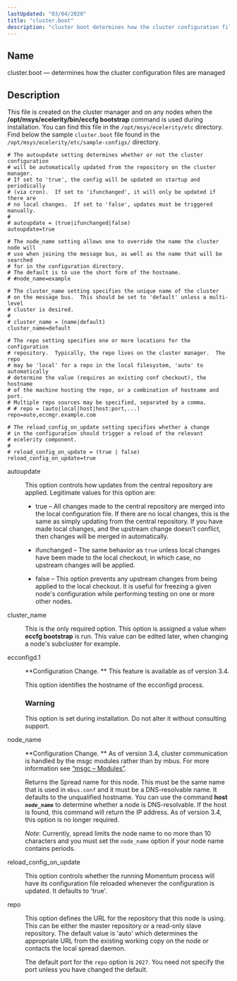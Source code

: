 ```yaml
---
lastUpdated: "03/04/2020"
title: "cluster.boot"
description: "cluster boot determines how the cluster configuration files are managed This file is created on the cluster manager and on any nodes when the opt msys ecelerity bin eccfg bootstrap command is used during installation You can find this file in the opt msys ecelerity etc directory Find below the..."
---
```


<a name="cluster.boot"></a> 
## Name

cluster.boot — determines how the cluster configuration files are managed

<a name="idp12707392"></a> 
## Description

This file is created on the cluster manager and on any nodes when the **/opt/msys/ecelerity/bin/eccfg bootstrap**           command is used during installation. You can find this file in the `/opt/msys/ecelerity/etc` directory. Find below the sample `cluster.boot` file found in the `/opt/msys/ecelerity/etc/sample-configs/` directory.

```
# The autoupdate setting determines whether or not the cluster configuration
# will be automatically updated from the repository on the cluster manager.
# If set to 'true', the config will be updated on startup and periodically
# (via cron).  If set to 'ifunchanged', it will only be updated if there are
# no local changes.  If set to 'false', updates must be triggered manually.
#
# autoupdate = (true|ifunchanged|false)
autoupdate=true

# The node_name setting allows one to override the name the cluster node will
# use when joining the message bus, as well as the name that will be searched
# for in the configuration directory.
# The default is to use the short form of the hostname.
# #node_name=example

# The cluster_name setting specifies the unique name of the cluster
# on the message bus.  This should be set to 'default' unless a multi-level
# cluster is desired.
#
# cluster_name = (name|default)
cluster_name=default

# The repo setting specifies one or more locations for the configuration
# repository.  Typically, the repo lives on the cluster manager.  The repo
# may be 'local' for a repo in the local filesystem, 'auto' to automatically
# determine the value (requires an existing conf checkout), the hostname
# of the machine hosting the repo, or a combination of hostname and port.
# Multiple repo sources may be specified, separated by a comma.
# # repo = (auto|local|host|host:port,...)
repo=auto,eccmgr.example.com

# The reload_config_on_update setting specifies whether a change
# in the configuration should trigger a reload of the relevant
# ecelerity component.
#
# reload_config_on_update = (true | false)
reload_config_on_update=true
```

<dl class="variablelist">

<dt>autoupdate</dt>

<dd>

This option controls how updates from the central repository are applied. Legitimate values for this option are:

*   true – All changes made to the central repository are merged into the local configuration file. If there are no local changes, this is the same as simply updating from the central repository. If you have made local changes, and the upstream change doesn't conflict, then changes will be merged in automatically.

*   ifunchanged – The same behavior as `true` unless local changes have been made to the local checkout, in which case, no upstream changes will be applied.

*   false – This option prevents any upstream changes from being applied to the local checkout. It is useful for freezing a given node's configuration while performing testing on one or more other nodes.

</dd>

<dt>cluster_name</dt>

<dd>

This is the only required option. This option is assigned a value when **eccfg bootstrap**           is run. This value can be edited later, when changing a node's subcluster for example.

</dd>

<dt>ecconfigd.1</dt>

<dd>

**Configuration Change. ** This feature is available as of version 3.4.

This option identifies the hostname of the ecconfigd process.

### Warning

This option is set during installation. Do not alter it without consulting support.

</dd>

<dt>node_name</dt>

<dd>

**Configuration Change. ** As of version 3.4, cluster communication is handled by the msgc modules rather than by mbus. For more information see [“msgc – Modules”](/momentum/3/3-reference/3-reference-modules-msgc).

Returns the Spread name for this node. This must be the same name that is used in `mbus.conf` and it must be a DNS-resolvable name. It defaults to the unqualified hostname. You can use the command **host *`node_name`***               to determine whether a node is DNS-resolvable. If the host is found, this command will return the IP address. As of version 3.4, this option is no longer required.

*Note*: Currently, spread limits the node name to no more than 10 characters and you must set the `node_name` option if your node name contains periods.

</dd>

<dt>reload_config_on_update</dt>

<dd>

This option controls whether the running Momentum process will have its configuration file reloaded whenever the configuration is updated. It defaults to 'true'.

</dd>

<dt>repo</dt>

<dd>

This option defines the URL for the repository that this node is using. This can be either the master repository or a read-only slave repository. The default value is 'auto' which determines the appropriate URL from the existing working copy on the node or contacts the local spread daemon.

The default port for the `repo` option is `2027`. You need not specify the port unless you have changed the default.

</dd>

</dl>